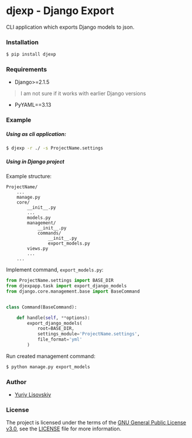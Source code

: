 # djexp - Django Export

CLI application which exports Django models to json.

### Installation
```bash
$ pip install djexp
```

### Requirements
- Django>=2.1.5
> I am not sure if it works with earlier Django versions
- PyYAML==3.13

### Example
##### Using as cli application:
```bash
$ djexp -r ./ -s ProjectName.settings
```

##### Using in Django project
Example structure:
```
ProjectName/
    ...
    manage.py
    core/
        __init__.py
        ...
        models.py
        management/
            __init__.py
            commands/
                __init__.py
                export_models.py
        views.py
        ...
    ...
```
Implement command, `export_models.py`:
```python
from ProjectName.settings import BASE_DIR
from djexpapp.task import export_django_models
from django.core.management.base import BaseCommand


class Command(BaseCommand):

    def handle(self, **options):
        export_django_models(
            root=BASE_DIR,
            settings_module='ProjectName.settings',
            file_format='yml'
        )
```

Run created management command:
```bash
$ python manage.py export_models
```

### Author
* [Yuriy Lisovskiy](https://github.com/YuriyLisovskiy)

### License
The project is licensed under the terms of the [GNU General Public License v3.0](https://opensource.org/licenses/GPL-3.0), see the [LICENSE](LICENSE) file for more information.
